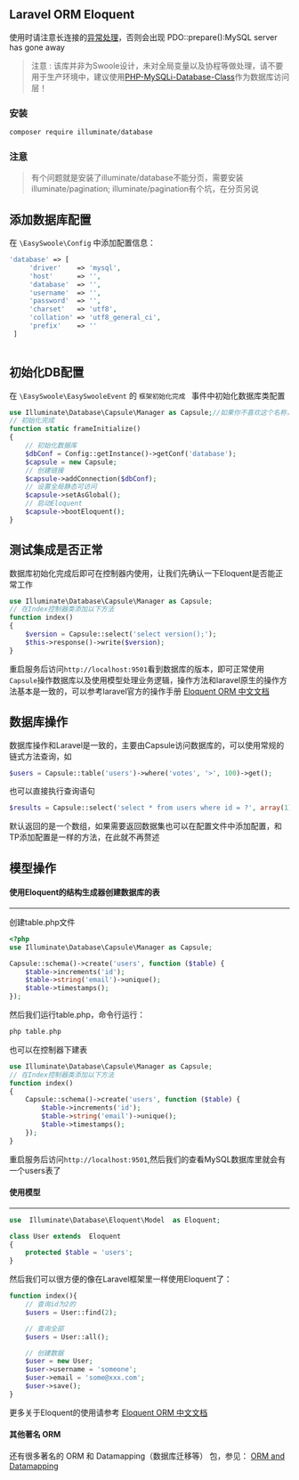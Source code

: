 ## Laravel ORM Eloquent

使用时请注意长连接的[异常处理](Base/exception.md)，否则会出现 PDO::prepare():MySQL server has gone away

> 注意 : 该库并非为Swoole设计，未对全局变量以及协程等做处理，请不要用于生产环境中，建议使用[PHP-MySQLi-Database-Class](https://github.com/ThingEngineer/PHP-MySQLi-Database-Class)作为数据库访问层！

### 安装

```bash
composer require illuminate/database
```

### 注意

> 有个问题就是安装了illuminate/database不能分页，需要安装illuminate/pagination; illuminate/pagination有个坑，在分页另说

## 添加数据库配置

在 `\EasySwoole\Config` 中添加配置信息：

```php
'database' => [ 
     'driver'    => 'mysql',
     'host'      => '',
     'database'  => '',
     'username'  => '',
     'password'  => '',
     'charset'   => 'utf8',
     'collation' => 'utf8_general_ci',
     'prefix'    => ''
 ]
       
```

## 初始化DB配置

在 `\EasySwoole\EasySwooleEvent` 的 `框架初始化完成 ` 事件中初始化数据库类配置

```php
use Illuminate\Database\Capsule\Manager as Capsule;//如果你不喜欢这个名称，as DB;就好 
// 初始化完成
function static frameInitialize()
{
    // 初始化数据库
    $dbConf = Config::getInstance()->getConf('database');
    $capsule = new Capsule;
    // 创建链接
    $capsule->addConnection($dbConf);
    // 设置全局静态可访问
    $capsule->setAsGlobal(); 
    // 启动Eloquent
    $capsule->bootEloquent();
}

```

## 测试集成是否正常

数据库初始化完成后即可在控制器内使用，让我们先确认一下Eloquent是否能正常工作

```php
use Illuminate\Database\Capsule\Manager as Capsule;
// 在Index控制器类添加以下方法
function index()
{
    $version = Capsule::select('select version();');
    $this->response()->write($version);
}

```

重启服务后访问`http://localhost:9501`看到数据库的版本，即可正常使用`Capsule`操作数据库以及使用模型处理业务逻辑，操作方法和laravel原生的操作方法基本是一致的，可以参考laravel官方的操作手册 [Eloquent ORM 中文文档](http://laravel-china.org/docs/eloquent)

## 数据库操作

数据库操作和Laravel是一致的，主要由Capsule访问数据库的，可以使用常规的链式方法查询，如

```php
$users = Capsule::table('users')->where('votes', '>', 100)->get();
```

也可以直接执行查询语句

```php
$results = Capsule::select('select * from users where id = ?', array(1));
```

默认返回的是一个数组，如果需要返回数据集也可以在配置文件中添加配置，和TP添加配置是一样的方法，在此就不再赘述

## 模型操作

#### 使用Eloquent的结构生成器创建数据库的表

------

创建table.php文件

```php
<?php
use Illuminate\Database\Capsule\Manager as Capsule;

Capsule::schema()->create('users', function ($table) {
    $table->increments('id');
    $table->string('email')->unique();
    $table->timestamps();
});

```

然后我们运行table.php，命令行运行：

```php
php table.php
```

也可以在控制器下建表

```php
use Illuminate\Database\Capsule\Manager as Capsule;
// 在Index控制器类添加以下方法
function index()
{
    Capsule::schema()->create('users', function ($table) {
        $table->increments('id');
        $table->string('email')->unique();
        $table->timestamps();
    });
}

```

重启服务后访问`http://localhost:9501`,然后我们的查看MySQL数据库里就会有一个users表了

#### 使用模型

------

```php
use  Illuminate\Database\Eloquent\Model  as Eloquent; 

class User extends  Eloquent 
{
    protected $table = 'users';
}

```

然后我们可以很方便的像在Laravel框架里一样使用Eloquent了：

```php
function index(){
    // 查询id为2的
    $users = User::find(2);

    // 查询全部
    $users = User::all();

    // 创建数据
    $user = new User;
    $user->username = 'someone';
    $user->email = 'some@xxx.com';
    $user->save();
}
```

更多关于Eloquent的使用请参考 [Eloquent ORM 中文文档](http://laravel-china.org/docs/eloquent)

#### 其他著名 ORM

还有很多著名的 ORM 和 Datamapping（数据库迁移等） 包，参见： [ORM and Datamapping](https://github.com/ziadoz/awesome-php#orm-and-datamapping)
